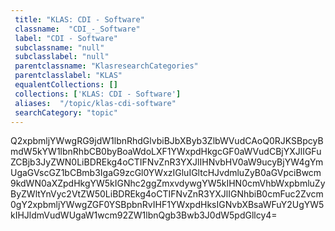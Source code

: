 ```yaml
--- 
 title: "KLAS: CDI - Software" 
 classname:  "CDI_-_Software" 
 label: "CDI - Software" 
 subclassname: "null" 
 subclasslabel: "null" 
 parentclassname: "KlasresearchCategories" 
 parentclasslabel: "KLAS" 
 equalentCollections: [] 
 collections: ['KLAS: CDI - Software']
 aliases:  "/topic/klas-cdi-software"  
 searchCategory: "topic" 
---
```

Q2xpbmljYWwgRG9jdW1lbnRhdGlvbiBJbXByb3ZlbWVudCAoQ0RJKSBpcyBmdW5kYW1lbnRhbCB0byBoaWdoLXF1YWxpdHkgcGF0aWVudCBjYXJlIGFuZCBjb3JyZWN0LiBDREkg4oCTIFNvZnR3YXJlIHNvbHV0aW9ucyBjYW4gYmUgaGVscGZ1bCBmb3IgaG9zcGl0YWxzIGluIGltcHJvdmluZyB0aGVpciBwcm9kdWN0aXZpdHkgYW5kIGNhc2ggZmxvdywgYW5kIHN0cmVhbWxpbmluZyByZWltYnVyc2VtZW50LiBDREkg4oCTIFNvZnR3YXJlIGNhbiB0cmFuc2Zvcm0gY2xpbmljYWwgZGF0YSBpbnRvIHF1YWxpdHksIGNvbXBsaWFuY2UgYW5kIHJldmVudWUgaW1wcm92ZW1lbnQgb3Bwb3J0dW5pdGllcy4=